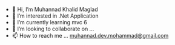 - 👋 Hi, I’m Muhannad Khalid Maglad 
- 👀 I’m interested in .Net Application
- 🌱 I’m currently learning mvc 6
- 💞️ I’m looking to collaborate on ...
- 📫 How to reach me ...
muhannad.dev.mohammad@gmail.com
<!---
mycousin4ever/mycousin4ever is a ✨ special ✨ repository because its `README.md` (this file) appears on your GitHub profile.
You can click the Preview link to take a look at your changes.
--->
